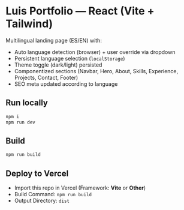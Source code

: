 # Luis Portfolio — React (Vite + Tailwind)

Multilingual landing page (ES/EN) with:
- Auto language detection (browser) + user override via dropdown
- Persistent language selection (`localStorage`)
- Theme toggle (dark/light) persisted
- Componentized sections (Navbar, Hero, About, Skills, Experience, Projects, Contact, Footer)
- SEO meta updated according to language

## Run locally
```bash
npm i
npm run dev
```

## Build
```bash
npm run build
```

## Deploy to Vercel
- Import this repo in Vercel (Framework: **Vite** or **Other**)
- Build Command: `npm run build`
- Output Directory: `dist`